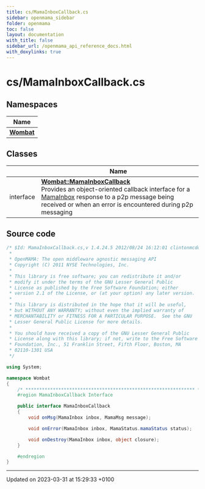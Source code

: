 ```yaml
---
title: cs/MamaInboxCallback.cs
sidebar: openmama_sidebar
folder: openmama
toc: false
layout: documentation
with_title: false
sidebar_url: /openmama_api_reference_docs.html
with_doxylinks: true
---
```


# cs/MamaInboxCallback.cs



## Namespaces

| Name           |
| -------------- |
| **[Wombat](namespaceWombat.html)**  |

## Classes

|                | Name           |
| -------------- | -------------- |
| interface | **[Wombat::MamaInboxCallback](interfaceWombat_1_1MamaInboxCallback.html)** <br>Provides an object-oriented callback interface for a [MamaInbox](classWombat_1_1MamaInbox.html) response to a p2p message being received or when an error is encountered during p2p messaging  |




## Source code

```csharp
/* $Id: MamaInboxCallback.cs,v 1.4.24.5 2012/08/24 16:12:01 clintonmcdowell Exp $
 *
 * OpenMAMA: The open middleware agnostic messaging API
 * Copyright (C) 2011 NYSE Technologies, Inc.
 *
 * This library is free software; you can redistribute it and/or
 * modify it under the terms of the GNU Lesser General Public
 * License as published by the Free Software Foundation; either
 * version 2.1 of the License, or (at your option) any later version.
 *
 * This library is distributed in the hope that it will be useful,
 * but WITHOUT ANY WARRANTY; without even the implied warranty of
 * MERCHANTABILITY or FITNESS FOR A PARTICULAR PURPOSE.  See the GNU
 * Lesser General Public License for more details.
 *
 * You should have received a copy of the GNU Lesser General Public
 * License along with this library; if not, write to the Free Software
 * Foundation, Inc., 51 Franklin Street, Fifth Floor, Boston, MA
 * 02110-1301 USA
 */

using System;

namespace Wombat
{
    /* ************************************************************** */
    #region MamaInboxCallback Interface

    public interface MamaInboxCallback
    {
        void onMsg(MamaInbox inbox, MamaMsg message);

        void onError(MamaInbox inbox, MamaStatus.mamaStatus status);

        void onDestroy(MamaInbox inbox, object closure);
    }

    #endregion
}
```


-------------------------------

Updated on 2023-03-31 at 15:29:33 +0100
